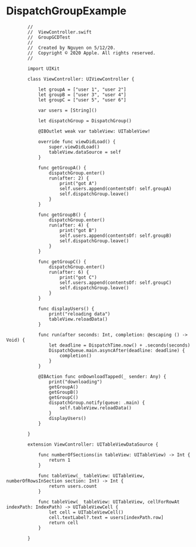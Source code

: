 # DispatchGroupExample

            //
            //  ViewController.swift
            //  GroupGCDTest
            //
            //  Created by Nguyen on 5/12/20.
            //  Copyright © 2020 Apple. All rights reserved.
            //

            import UIKit

            class ViewController: UIViewController {

                let groupA = ["user 1", "user 2"]
                let groupB = ["user 3", "user 4"]
                let groupC = ["user 5", "user 6"]

                var users = [String]()

                let dispatchGroup = DispatchGroup()

                @IBOutlet weak var tableView: UITableView!

                override func viewDidLoad() {
                    super.viewDidLoad()
                    tableView.dataSource = self
                }

                func getGroupA() {
                    dispatchGroup.enter()
                    run(after: 2) {
                        print("got A")
                        self.users.append(contentsOf: self.groupA)
                        self.dispatchGroup.leave()
                    }
                }

                func getGroupB() {
                    dispatchGroup.enter()
                    run(after: 4) {
                        print("got B")
                        self.users.append(contentsOf: self.groupB)
                        self.dispatchGroup.leave()
                    }
                }

                func getGroupC() {
                    dispatchGroup.enter()
                    run(after: 6) {
                        print("got C")
                        self.users.append(contentsOf: self.groupC)
                        self.dispatchGroup.leave()
                    }
                }

                func displayUsers() {
                    print("reloading data")
                    tableView.reloadData()
                }

                func run(after seconds: Int, completion: @escaping () -> Void) {
                    let deadline = DispatchTime.now() + .seconds(seconds)
                    DispatchQueue.main.asyncAfter(deadline: deadline) {
                        completion()
                    }
                }

                @IBAction func onDownloadTapped(_ sender: Any) {
                    print("downloading")
                    getGroupA()
                    getGroupB()
                    getGroupC()
                    dispatchGroup.notify(queue: .main) {
                        self.tableView.reloadData()
                    }
                    displayUsers()
                }

            }

            extension ViewController: UITableViewDataSource {

                func numberOfSections(in tableView: UITableView) -> Int {
                    return 1
                }

                func tableView(_ tableView: UITableView, numberOfRowsInSection section: Int) -> Int {
                    return users.count
                }

                func tableView(_ tableView: UITableView, cellForRowAt indexPath: IndexPath) -> UITableViewCell {
                    let cell = UITableViewCell()
                    cell.textLabel?.text = users[indexPath.row]
                    return cell
                }

            }
